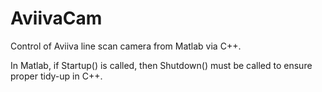 # AviivaCam
Control of Aviiva line scan camera from Matlab via C++.

In Matlab, if Startup() is called, then Shutdown() must be called to ensure proper tidy-up in C++.
